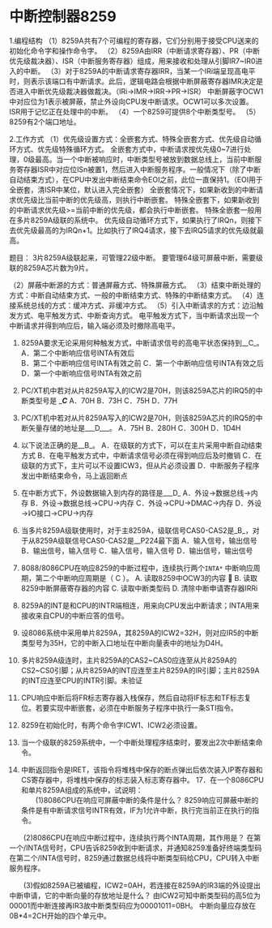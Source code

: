 # 中断控制器8259

1.编程结构
 （1）8259A共有7个可编程的寄存器，它们分别用于接受CPU送来的初始化命令字和操作命令字。
 （2）8259A由IRR（中断请求寄存器）、PR（中断优先级裁决器）、ISR（中断服务寄存器）组成，用来接收和处理从引脚IR7~IR0进入的中断。
 （3）对于8259A的中断请求寄存器IRR，当某一个IRi端呈现高电平时，则表示该端口有中断请求。此后，逻辑电路会根据中断屏蔽寄存器IMR决定是否进入中断优先级裁决器做裁决。（IRi->IMR->IRR->PR->ISR）
 中断屏蔽字OCW1中对应位为1表示被屏蔽，禁止外设向CPU发中断请求。OCW1可以多次设置。
 ISR用于记忆正在处理中的中断。
 （4）一个8259可提供8个中断类型号。
 （5）8259有2个端口地址。

2.工作方式
 （1）优先级设置方式：全嵌套方式、特殊全嵌套方式、优先级自动循环方式、优先级特殊循环方式。
   全嵌套方式中，中断请求按优先级0~7进行处理，0级最高。当一个中断被响应时，中断类型号被放到数据总线上，当前中断服务寄存器ISR中对应位ISn被置1，然后进入中断服务程序。一般情况下（除了中断自动结束方式），在CPU中发出中断结束命令EOI之前，此位一直保持1。（EOI用于全嵌套，清ISR中某位，默认进入完全嵌套）
   全嵌套情况下，如果新收到的中断请求优先级比当前中断的优先级高，则执行中断嵌套。
   特殊全嵌套下，如果新收到的中断请求优先级>=当前中断的优先级，都会执行中断嵌套。
   特殊全嵌套一般用在多片8259A级联的系统中。
   优先级自动循环方式下，如果执行了IRQn，则接下去优先级最高的为IRQn+1。比如执行了IRQ4请求，接下去IRQ5请求的优先级就最高。
   
   题目：
    3片8259A级联起来，可管理22级中断。
    要管理64级可屏蔽中断，需要级联的8259A芯片数为9片。
   
 （2）屏蔽中断源的方式：普通屏蔽方式、特殊屏蔽方式。
 （3）结束中断处理的方式：中断自动结束方式、一般的中断结束方式、特殊的中断结束方式。
 （4）连接系统总线的方式：缓冲方式、非缓冲方式。
 （5）引入中断请求的方式：边沿触发方式、电平触发方式、中断查询方式。
   电平触发方式下，当中断请求出现一个中断请求并得到响应后，输入端必须及时撤除高电平。
 
 1.	8259A要求无论采用何种触发方式，中断请求信号的高电平状态保持到__C_。
	    A．第二个中断响应信号INTA有效后     
B．第二个中断响应信号INTA有效之前	
C．第一个中断响应信号INTA有效之后   
D．第一个中断响应信号INTA有效之前
15.	PC/XT机中若对从片8259A写入的ICW2是70H，则该8259A芯片的IRQ5的中断类型号是 ____C___
	A．70H	B．73H	C．75H	D．77H	
16.	PC/XT机中若对从片8259A写入的ICW2是70H，则该8259A芯片的IRQ5的中断矢量存储的地址是___D___。
A．75H     B．280H	C．300H	D．1D4H
20.	以下说法正确的是__B_。
A．在级联的方式下，可以在主片采用中断自动结束方式
B．在电平触发方式中，中断请求信号必须在得到响应后及时撤销
C．在级联的方式下，主片可以不设置ICW3，但从片必须设置
D．中断服务子程序发出中断结束命令，马上返回断点
21.	在中断方式下，外设数据输入到内存的路径是___D_
A．外设→数据总线→内存	B．外设→数据总线→CPU→内存
C．外设→CPU→DMAC→内存	D．外设→I∕O接口→CPU→内存
25.	当多片8259A级联使用时，对于主8259A，级联信号CAS0-CAS2是_B_，对于从8259A级联信号CAS0-CAS2是__P224最下面 
A．输入信号，输出信号      B．输出信号，输入信号
C．输入信号，输入信号      D．输出信号，输出信号

27.	8088/8086CPU在响应8259的中断过程中，连续执行两个`INTA*` 中断响应周期，第二个中断响应周期是（ C  ）。 
A.  读取8259中OCW3的内容  B.  读取8259中断屏蔽寄存器的内容 
C.  读取中断类型码           D.  清除中断申请寄存器IRRi
4.	8259A的INT是和CPU的INTR端相连，用来向CPU发出中断请求；INTA用来接收来自CPU的中断应答的信号。
7.	设8086系统中采用单片8259A，其8259A的ICW2=32H，则对应IR5的中断类型号为35H，它的中断入口地址在中断向量表中的地址为D4H。
10.	多片8259A级连时，主片8259A的CAS2~CAS0应连至从片8259A的CS2~CS0引脚；从片8259A的INT应连至主片8259A的IR引脚；主片8259A的INT应连至CPU的INTR引脚。未验证
11.	CPU响应中断后将FR标志寄存器入栈保存，然后自动将IF标志和TF标志复位。若要实现中断嵌套，必须在中断服务子程序中执行一条STI指令。
12.	8259在初始化时，有两个命令字ICW1、ICW2必须设置。
13.	当一个级联的8259系统中，一个中断处理程序结束时，要发出2次中断结束命令。
14.	中断返回指令是IRET，该指令将堆栈中保存的断点弹出后依次装入IP寄存器和CS寄存器中，将堆栈中保存的标志装入标志寄存器中。
17．在一个8086CPU和单片8259A组成的系统中，试说明：  
　　(1)8086CPU在响应可屏蔽中断的条件是什么？
8259响应可屏蔽中断的条件是有中断请求信号INTR有效，IF为1允许中断，执行完当前正在执行的指令。

　　(2)8086CPU在响应中断过程中，连续执行两个INTA周期，其作用是？ 
在第一个/INTA信号时，CPU告诉8259收到中断请求，并通知8259准备好终端类型码    在第二个/INTA信号时，8259通过数据总线将中断类型码给CPU，CPU转入中断服务程序。
 
　　(3)假如8259A已被编程，ICW2=0AH，若连接在8259A的IR3端的外设提出中断申请，它的中断向量的存放地址是什么？
由ICW2可知中断类型码的高5位为00001而中断连接再IR3故中断类型码应为00001011=0BH。
中断向量应存放在0B*4=2CH开始的四个单元中。
